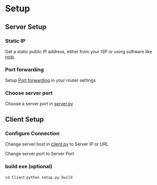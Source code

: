 # Setup

## Server Setup

### Static IP

Get a static public IP address, either from your ISP or using software like [noip](https://www.noip.com/).

### Port forwarding

Setup [Port forwarding](https://en.wikipedia.org/wiki/Port_forwarding) in your router settings

### Choose server port

Choose a server port in [server.py](https://github.com/tidely/PyDoor/blob/master/server/server-cli.py)

## Client Setup

### Configure Connection

Change server host in [client.py](https://github.com/tidely/PyDoor/blob/master/client/client.py) to Server IP or URL

Change server port to Server Port

### build exe (optional)

`cd Client`
`python setup.py build`
